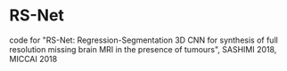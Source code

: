 # RS-Net
code for "RS-Net: Regression-Segmentation 3D CNN for synthesis of full resolution missing brain MRI in the presence of tumours", SASHIMI 2018, MICCAI 2018
